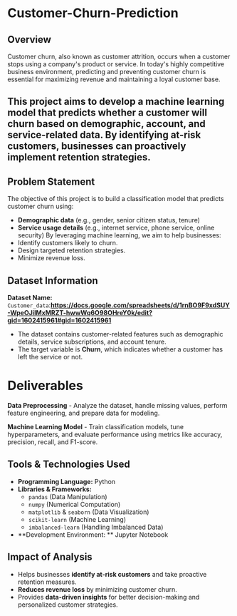 # Customer-Churn-Prediction
## Overview
Customer churn, also known as customer attrition, occurs when a customer stops using a company's product or service. In today's highly competitive business environment, predicting and preventing customer churn is essential for maximizing revenue and maintaining a loyal customer base.

This project aims to develop a machine learning model that predicts whether a customer will churn based on demographic, account, and service-related data. By identifying at-risk customers, businesses can proactively implement retention strategies.
---
## Problem Statement
The objective of this project is to build a classification model that predicts customer churn using:
- **Demographic data** (e.g., gender, senior citizen status, tenure)
- **Service usage details** (e.g., internet service, phone service, online security)
By leveraging machine learning, we aim to help businesses:
- Identify customers likely to churn.
- Design targeted retention strategies.
- Minimize revenue loss.

##  Dataset Information
**Dataset Name:** `Customer_data`:**https://docs.google.com/spreadsheets/d/1rnBO9F9xdSUY-WpeOJilMxMRZT-hwwWq6O98OHreY0k/edit?gid=1602415961#gid=1602415961**

- The dataset contains customer-related features such as demographic details, service subscriptions, and account tenure.
- The target variable is **Churn**, which indicates whether a customer has left the service or not.

# Deliverables
**Data Preprocessing** - Analyze the dataset, handle missing values, perform feature engineering, and prepare data for modeling.

**Machine Learning Model** - Train classification models, tune hyperparameters, and evaluate performance using metrics like accuracy, precision, recall, and F1-score.

## Tools & Technologies Used
- **Programming Language:** Python
- **Libraries & Frameworks:**
  - `pandas` (Data Manipulation)
  - `numpy` (Numerical Computation)
  - `matplotlib` & `seaborn` (Data Visualization)
  - `scikit-learn` (Machine Learning)
  - `imbalanced-learn` (Handling Imbalanced Data)
- **Development Environment: ** Jupyter Notebook

## Impact of Analysis
- Helps businesses **identify at-risk customers** and take proactive retention measures.
- **Reduces revenue loss** by minimizing customer churn.
- Provides **data-driven insights** for better decision-making and personalized customer strategies.
